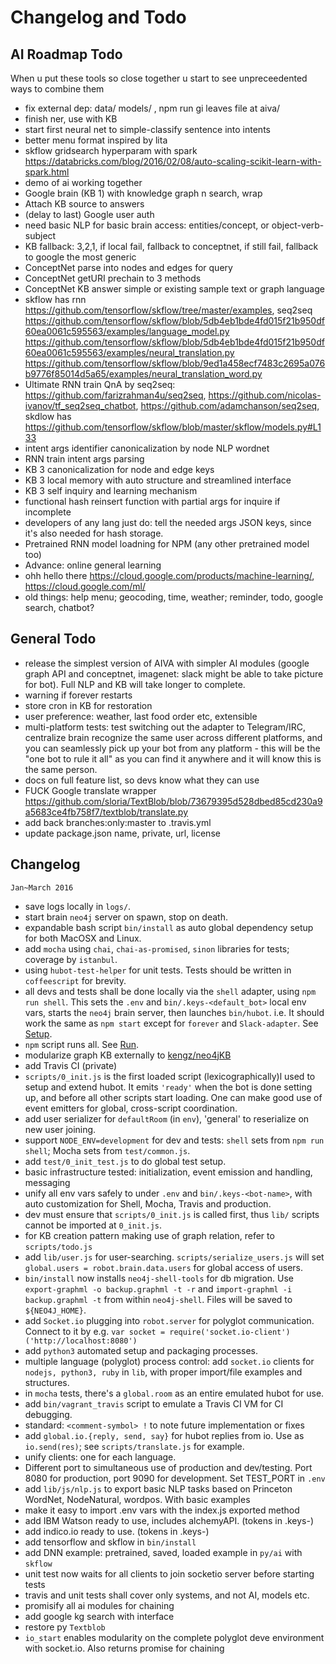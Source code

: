 # Changelog and Todo


## AI Roadmap Todo

When u put these tools so close together u start to see unpreceedented ways to combine them

- fix external dep: data/ models/ , npm run gi leaves file at aiva/
- finish ner, use with KB
- start first neural net to simple-classify sentence into intents
- better menu format inspired by lita
- skflow gridsearch hyperparam with spark https://databricks.com/blog/2016/02/08/auto-scaling-scikit-learn-with-spark.html
- demo of ai working together
- Google brain (KB 1) with knowledge graph n search, wrap
- Attach KB source to answers
- (delay to last) Google user auth
- need basic NLP for basic brain access: entities/concept, or object-verb-subject
- KB fallback: 3,2,1, if local fail, fallback to conceptnet, if still fail, fallback to google the most generic
- ConceptNet parse into nodes and edges for query
- ConceptNet getURI prechain to 3 methods
- ConceptNet KB answer simple or existing sample text or graph language
- skflow has rnn https://github.com/tensorflow/skflow/tree/master/examples, seq2seq https://github.com/tensorflow/skflow/blob/5db4eb1bde4fd015f21b950df60ea0061c595563/examples/language_model.py https://github.com/tensorflow/skflow/blob/5db4eb1bde4fd015f21b950df60ea0061c595563/examples/neural_translation.py https://github.com/tensorflow/skflow/blob/9ed1a458ecf7483c2695a076b9776f85014d5a65/examples/neural_translation_word.py
- Ultimate RNN train QnA by seq2seq: https://github.com/farizrahman4u/seq2seq, https://github.com/nicolas-ivanov/tf_seq2seq_chatbot, https://github.com/adamchanson/seq2seq, skdlow has https://github.com/tensorflow/skflow/blob/master/skflow/models.py#L133
- intent args identifier canonicalization by node NLP wordnet
- RNN train intent args parsing
- KB 3 canonicalization for node and edge keys
- KB 3 local memory with auto structure and streamlined interface
- KB 3 self inquiry and learning mechanism
- functional hash reinsert function with partial args for inquire if incomplete
- developers of any lang just do: tell the needed args JSON keys, since it's also needed for hash storage.
- Pretrained RNN model loadning for NPM (any other pretrained model too)
- Advance: online general learning
- ohh hello there https://cloud.google.com/products/machine-learning/, https://cloud.google.com/ml/
- old things: help menu; geocoding, time, weather; reminder, todo, google search, chatbot?

## General Todo

- release the simplest version of AIVA with simpler AI modules (google graph API and conceptnet, imagenet: slack might be able to take picture for bot). Full NLP and KB will take longer to complete.
- warning if forever restarts
- store cron in KB for restoration
- user preference: weather, last food order etc, extensible
- multi-platform tests: test switching out the adapter to Telegram/IRC, centralize brain recognize the same user across different platforms, and you can seamlessly pick up your bot from any platform - this will be the "one bot to rule it all" as you can find it anywhere and it will know this is the same person.
- docs on full feature list, so devs know what they can use
- FUCK Google translate wrapper https://github.com/sloria/TextBlob/blob/73679395d528dbed85cd230a9a5683ce4fb758f7/textblob/translate.py
- add back branches:only:master to .travis.yml
- update package.json name, private, url, license


## Changelog

`Jan~March 2016`

- save logs locally in `logs/`.
- start brain `neo4j` server on spawn, stop on death.
- expandable bash script `bin/install` as auto global dependency setup for both MacOSX and Linux.
- add `mocha` using `chai`, `chai-as-promised`, `sinon` libraries for tests; coverage by `istanbul`.
- using `hubot-test-helper` for unit tests. Tests should be written in `coffeescript` for brevity.
- all devs and tests shall be done locally via the `shell` adapter, using `npm run shell`. This sets the `.env` and `bin/.keys-<default_bot>` local env vars, starts the `neo4j` brain server, then launches `bin/hubot`. i.e. It should work the same as `npm start` except for `forever` and `Slack-adapter`. See [Setup](#setup).
- `npm` script runs all. See [Run](#run).
- modularize graph KB externally to [kengz/neo4jKB](https://github.com/kengz/neo4jKB)
- add Travis CI (private)
- `scripts/0_init.js` is the first loaded script (lexicographically)l used to setup and extend hubot. It emits `'ready'` when the bot is done setting up, and before all other scripts start loading. One can make good use of event emitters for global, cross-script coordination.
- add user serializer for `defaultRoom` (in `env`), 'general' to reserialize on new user joining.
- support `NODE_ENV=development` for dev and tests: `shell` sets from `npm run shell`; Mocha sets from `test/common.js`.
- add `test/0_init_test.js` to do global test setup.
- basic infrastructure tested: initialization, event emission and handling, messaging
- unify all env vars safely to under `.env` and `bin/.keys-<bot-name>`, with auto customization for Shell, Mocha, Travis and production.
- dev must ensure that `scripts/0_init.js` is called first, thus `lib/` scripts cannot be imported at `0_init.js`.
- for KB creation pattern making use of graph relation, refer to `scripts/todo.js`
- add `lib/user.js` for user-searching. `scripts/serialize_users.js` will set `global.users = robot.brain.data.users` for global access of users.
- `bin/install` now installs `neo4j-shell-tools` for db migration. Use `export-graphml -o backup.graphml -t -r` and `import-graphml -i backup.graphml -t` from within `neo4j-shell`. Files will be saved to `${NEO4J_HOME}`.
- add `Socket.io` plugging into `robot.server` for polyglot communication. Connect to it by e.g. `var socket = require('socket.io-client')('http://localhost:8080')`
- add `python3` automated setup and packaging processes.
- multiple language (polyglot) process control: add `socket.io` clients for `nodejs, python3, ruby` in `lib`, with proper import/file examples and structures.
- in `mocha` tests, there's a `global.room` as an entire emulated hubot for use.
- add `bin/vagrant_travis` script to emulate a Travis CI VM for CI debugging.
- standard: `<comment-symbol> !` to note future implementation or fixes
- add `global.io.{reply, send, say}` for hubot replies from io. Use as `io.send(res)`; see `scripts/translate.js` for example.
- unify clients: one for each language.
- Different port to simultaneous use of production and dev/testing. Port 8080 for production, port 9090 for development. Set TEST_PORT in `.env`
- add `lib/js/nlp.js` to export basic NLP tasks based on Princeton WordNet, NodeNatural, wordpos. With basic examples
- make it easy to import .env vars with the index.js exported method
- add IBM Watson ready to use, includes alchemyAPI. (tokens in .keys-<bot>)
- add indico.io ready to use. (tokens in .keys-<bot>)
- add tensorflow and skflow in `bin/install`
- add DNN example: pretrained, saved, loaded example in `py/ai` with `skflow`
- unit test now waits for all clients to join socketio server before starting tests
- travis and unit tests shall cover only systems, and not AI, models etc.
- promisify all ai modules for chaining
- add google kg search with interface
- restore py `Textblob`
- `io_start` enables modularity on the complete polyglot deve environment with socket.io. Also returns promise for chaining

